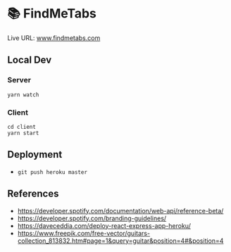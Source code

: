 # :books: FindMeTabs
Live URL: www.findmetabs.com

## Local Dev
### Server
```
yarn watch
```
### Client
```
cd client
yarn start
```

## Deployment 
- `git push heroku master`

## References
- https://developer.spotify.com/documentation/web-api/reference-beta/
- https://developer.spotify.com/branding-guidelines/
- https://daveceddia.com/deploy-react-express-app-heroku/
- https://www.freepik.com/free-vector/guitars-collection_813832.htm#page=1&query=guitar&position=4#&position=4
